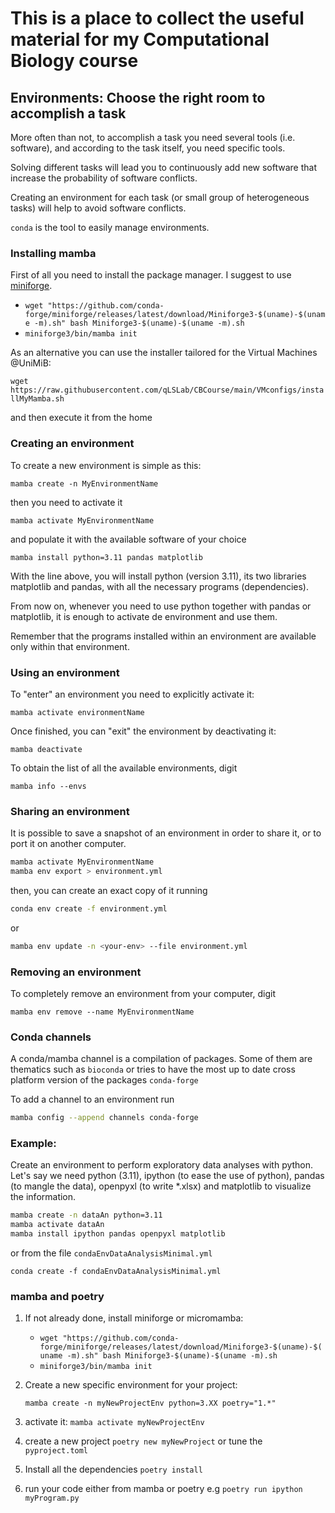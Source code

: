 # This is a place to collect the useful material for my Computational Biology course


## Environments: Choose the right room to accomplish a task

More often than not, to accomplish a task you need several tools (i.e. software), and according to the task itself, you
need specific tools.

Solving different tasks will lead you to continuously add new software that increase the probability of software
conflicts.

Creating an environment for each task (or small group of heterogeneous tasks) will help to avoid software conflicts.

`conda` is the tool to easily manage environments.


### Installing mamba

First of all you need to install the package manager. I suggest to use [miniforge](https://github.com/conda-forge/miniforge).

* `wget "https://github.com/conda-forge/miniforge/releases/latest/download/Miniforge3-$(uname)-$(uname -m).sh" bash Miniforge3-$(uname)-$(uname -m).sh`
* `miniforge3/bin/mamba init`

As an alternative you can use the installer tailored for the Virtual Machines \@UniMiB:

`wget https://raw.githubusercontent.com/qLSLab/CBCourse/main/VMconfigs/installMyMamba.sh`

and then execute it from the home


### Creating an environment

To create a new environment is simple as this:

`mamba create -n MyEnvironmentName`

then you need to activate it

`mamba activate MyEnvironmentName`

and populate it with the available software of your choice

`mamba install python=3.11 pandas matplotlib`

With the line above, you will install python (version 3.11), its two libraries matplotlib and pandas, with all the
necessary programs (dependencies).

From now on, whenever you need to use python together with pandas or matplotlib, it is enough to activate de environment
and use them.

Remember that the programs installed within an environment are available only within that environment.


### Using an environment

To "enter" an environment you need to explicitly activate it:

`mamba activate environmentName`

Once finished, you can "exit" the environment by deactivating it:

`mamba deactivate`

To obtain the list of all the available environments, digit

`mamba info --envs`



### Sharing an environment

It is possible to save a snapshot of an environment in order to share it, or to port it on another computer.

```bash
mamba activate MyEnvironmentName
mamba env export > environment.yml
```

then, you can create an exact copy of it running

```bash
conda env create -f environment.yml
```

or

```bash
mamba env update -n <your-env> --file environment.yml
```

### Removing an environment

To completely remove an environment from your computer, digit

`mamba env remove --name MyEnvironmentName`



### Conda channels

A conda/mamba channel is a compilation of packages. Some of them are thematics such as `bioconda` or tries to have the most up to date
cross platform version of the packages `conda-forge`

To add a channel to an environment run

```bash
mamba config --append channels conda-forge
```


### Example:

Create an environment to perform exploratory data analyses with python.
Let's say we need python (3.11), ipython (to ease the use of python), pandas (to mangle the data), openpyxl (to write *.xlsx) and matplotlib to visualize the information.

```bash
mamba create -n dataAn python=3.11
mamba activate dataAn
mamba install ipython pandas openpyxl matplotlib
```

or from the file `condaEnvDataAnalysisMinimal.yml`

`conda create -f condaEnvDataAnalysisMinimal.yml`


### mamba and poetry

1. If not already done, install miniforge or micromamba:
    * `wget "https://github.com/conda-forge/miniforge/releases/latest/download/Miniforge3-$(uname)-$(uname -m).sh" bash Miniforge3-$(uname)-$(uname -m).sh`
    * `miniforge3/bin/mamba init`
2. Create a new specific environment for your project:

    `mamba create -n myNewProjectEnv python=3.XX poetry="1.*"`
3. activate it:
    `mamba activate myNewProjectEnv`
4. create a new project `poetry new myNewProject` or tune the `pyproject.toml`
5. Install all the dependencies
    `poetry install`
6. run your code either from mamba or poetry e.g `poetry run ipython myProgram.py`
